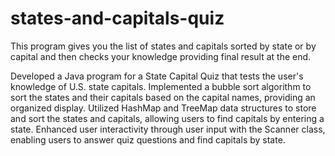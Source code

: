 # states-and-capitals-quiz
This program gives you the list of states and capitals sorted by state or by capital and then checks your knowledge providing final result at the end.

Developed a Java program for a State Capital Quiz that tests the user's knowledge of U.S. state capitals.
Implemented a bubble sort algorithm to sort the states and their capitals based on the capital names, providing an organized display.
Utilized HashMap and TreeMap data structures to store and sort the states and capitals, allowing users to find capitals by entering a state.
Enhanced user interactivity through user input with the Scanner class, enabling users to answer quiz questions and find capitals by state.
